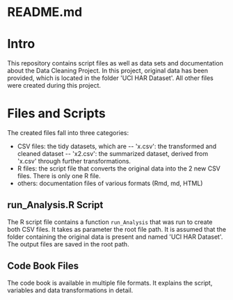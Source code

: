 # README.md



# Intro

This repository contains script files as well as data sets and documentation about the Data Cleaning Project. In this project, original data has been provided, which is located in the folder 'UCI HAR Dataset'. All other files were created during this project.


# Files and Scripts

The created files fall into three categories:

- CSV files: the tidy datasets, which are
  -- 'x.csv': the transformed and cleaned dataset
  -- 'x2.csv': the summarized dataset, derived from 'x.csv' through further transformations.
- R files: the script file that converts the original data into the 2 new CSV files. There is only one R file.
- others: documentation files of various formats (Rmd, md, HTML)

## run_Analysis.R Script

The R script file contains a function `run_Analysis` that was run to create both CSV files. It takes as parameter the root file path. It is assumed that the folder containing the original data is present and named 'UCI HAR Dataset'. The output files are saved in the root path.

## Code Book Files

The code book is available in multiple file formats. It explains the script, variables and data transformations in detail.




